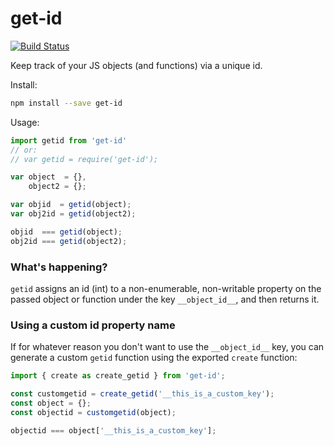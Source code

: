 # get-id

[![Build Status](https://travis-ci.org/janeklb/get-id.svg?branch=master)](https://travis-ci.org/janeklb/get-id)

Keep track of your JS objects (and functions) via a unique id.

Install:
```bash
npm install --save get-id
```

Usage:
```javascript
import getid from 'get-id'
// or:
// var getid = require('get-id');

var object  = {},
    object2 = {};

var objid  = getid(object);
var obj2id = getid(object2);

objid  === getid(object);
obj2id === getid(object2);

```

### What's happening?
`getid` assigns an id (int) to a non-enumerable, non-writable property on the
passed object or function under the key `__object_id__`, and then returns it.

### Using a custom id property name
If for whatever reason you don't want to use the `__object_id__` key, you can
generate a custom `getid` function using the exported `create` function:
```javascript
import { create as create_getid } from 'get-id';

const customgetid = create_getid('__this_is_a_custom_key');
const object = {};
const objectid = customgetid(object);

objectid === object['__this_is_a_custom_key'];
```
